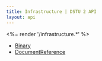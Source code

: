 ```yaml
---
title: Infrastructure | DSTU 2 API
layout: api
---
```


<%= render '/infrastructure.*' %>
* [Binary](../infrastructure/binary)
* [DocumentReference](../infrastructure/document-reference)